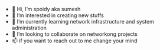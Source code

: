 - 👋 Hi, I’m spoidy aka sumesh
- 👀 I’m interested in creating new stuffs
- 🌱 I’m currently learning network infrastructure and system administration
- 💞️ I’m looking to collaborate on networkong projects
- 📫 if you want to reach out to me change your mind 

<!---
sumesh1783/sumesh1783 is a ✨ special ✨ repository because its `README.md` (this file) appears on your GitHub profile.
You can click the Preview link to take a look at your changes.
--->
